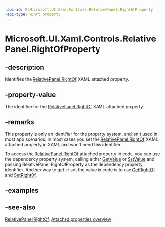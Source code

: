 ```yaml
---
-api-id: P:Microsoft.UI.Xaml.Controls.RelativePanel.RightOfProperty
-api-type: winrt property
---
```


<!-- Property syntax
public Windows.UI.Xaml.DependencyProperty RightOfProperty { get; }
-->

# Microsoft.UI.Xaml.Controls.RelativePanel.RightOfProperty

## -description
Identifies the [RelativePanel.RightOf](relativepanel_rightof.md) XAML attached property.

## -property-value
The identifier for the [RelativePanel.RightOf](relativepanel_rightof.md) XAML attached property.

## -remarks
This property is only an identifier for the property system, and isn't used in most app scenarios. In most cases you set the [RelativePanel.RightOf](relativepanel_rightof.md) XAML attached property in XAML and won't need this identifier.

To access the [RelativePanel.RightOf](relativepanel_rightof.md) attached property in code, you can use the dependency property system, calling either [GetValue](/uwp/api/windows.ui.xaml.dependencyobject.getvalue(windows.ui.xaml.dependencyproperty)) or [SetValue](/uwp/api/windows.ui.xaml.dependencyobject.setvalue(windows.ui.xaml.dependencyproperty,system.object)) and passing RelativePanel.RightOfProperty as the dependency property identifier. Another way to get or set the value in code is to use [GetRightOf](relativepanel_getrightof_1703133891.md) and [SetRightOf](relativepanel_setrightof_544665481.md).

## -examples

## -see-also

[RelativePanel.RightOf](relativepanel_rightof.md), [Attached properties overview](/windows/uwp/xaml-platform/attached-properties-overview)

